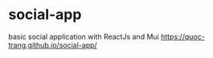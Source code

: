# social-app
basic social application with ReactJs and Mui
https://quoc-trang.github.io/social-app/
